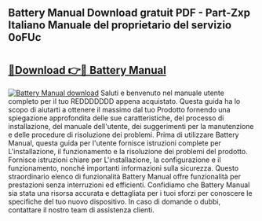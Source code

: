 ## Battery Manual Download gratuit PDF - Part-Zxp Italiano Manuale del proprietario del servizio 0oFUc

# <h2><a href="http://dffmcdp.blite.top/?on=Battery+Manual">🔗Download 👉🔴 Battery Manual</a></h2>

[![Battery Manual download](https://i.imgur.com/lujVjoI.png)](http://dffmcdp.blite.top/?on=Battery+Manual)
Saluti e benvenuto nel manuale utente completo per il tuo REDDDDDDD appena acquistato. Questa guida ha lo scopo di aiutarti a ottenere il massimo dal tuo Prodotto fornendo una spiegazione approfondita delle sue caratteristiche, del processo di installazione, del manuale dell'utente, dei suggerimenti per la manutenzione e delle procedure di risoluzione dei problemi. Prima di utilizzare Battery Manual, questa guida per l'utente fornisce istruzioni complete per L'installazione, il funzionamento e la risoluzione dei problemi del prodotto. Fornisce istruzioni chiare per L'installazione, la configurazione e il funzionamento, nonché importanti informazioni sulla sicurezza. Questo straordinario elenco di funzionalità Battery Manual offre funzionalità per prestazioni senza interruzioni ed efficienti. Confidiamo che Battery Manual sia stata una risorsa accurata e dettagliata per i tuoi sforzi per conoscere le specifiche del tuo nuovo dispositivo. In caso di domande o dubbi, contattare il nostro team di assistenza clienti.

